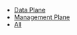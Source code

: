 <ul class="nav nav-tabs">
  <li class="nav-item {% if include.active == 'data' %}active{% endif %}">
    <a class="nav-link" href="{{ site.baseurl }}{{ include.dataurl }}">Data Plane</a>
  </li>
  <li class="nav-item {% if include.active == 'mgmt' %}active{% endif %}">
    <a class="nav-link" href="{{ site.baseurl }}{{ include.mgmturl }}">Management Plane</a>
  </li>
  <li class="nav-item {% if include.active == 'all' %}active{% endif %}">
    <a class="nav-link" href="{{ site.baseurl }}{{ include.allurl }}">All</a>
  </li>
</ul>
